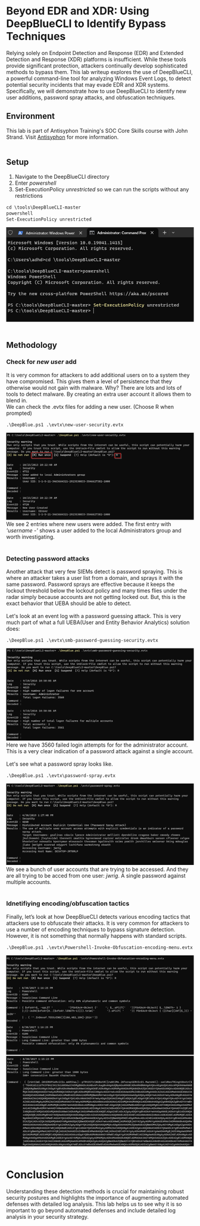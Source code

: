 # Beyond EDR and XDR: Using DeepBlueCLI to Identify Bypass Techniques
Relying solely on Endpoint Detection and Response (EDR) and Extended Detection and Response (XDR) platforms is insufficient. While these tools provide significant protection, attackers continually develop sophisticated methods to bypass them. This lab writeup explores the use of DeepBlueCLI, a powerful command-line tool for analyzing Windows Event Logs, to detect potential security incidents that may evade EDR and XDR systems. Specifically, we will demonstrate how to use DeepBlueCLI to identify new user additions, password spray attacks, and obfuscation techniques. 

## Environment
This lab is part of Antisyphon Training's SOC Core Skills course with John Strand. Visit [Antisyphon](https://www.antisyphontraining.com/) for more information.
<br>
<br>

## Setup
1. Navigate to the DeepBlueCLI directory
2. Enter *powershell*
3. Set-ExecutionPolicy *unrestricted* so we can run the scripts without any restrictions
```
cd \tools\DeepBlueCLI-master
powershell
Set-ExecutionPolicy unrestricted
```
![set-execution](https://github.com/trixiahorner/DeepBlueCLI/blob/main/images/D1.png?raw=true)
<br>
<br>

## Methodology
### Check for *new user* add
It is very common for attackers to add additional users on to a system they have compromised. This gives them a level of persistence that they otherwise would not gain with malware. Why? There are lots and lots of tools to detect malware. By creating an extra user account it allows them to blend in.
<br>
We can check the .evtx files for adding a new user. (Choose R when prompted)
```
.\DeepBlue.ps1 .\evtx\new-user-security.evtx
```
![user add](https://github.com/trixiahorner/DeepBlueCLI/blob/main/images/D2.png?raw=true)
<br>
We see 2 entries where new users were added. The first entry with *'username -'* shows a user added to the local Administrators group and worth investigating. 
<br>
<br>

### Detecting password attacks
Another attack that very few SIEMs detect is password spraying. This is where an attacker takes a user list from a domain, and sprays it with the same password. Password sprays are effective because it keeps the lockout threshold below the lockout policy and many times flies under the radar simply because accounts are not getting locked out. But, this is the exact behavior that UEBA should be able to detect. 
<br>
<br>
Let's look at an event log with a password guessing attack. This is very much part of what a full UEBA(User and Entity Behavior Analytics) solution does:
```
.\DeepBlue.ps1 .\evtx\smb-password-guessing-security.evtx
```
![password guess](https://github.com/trixiahorner/DeepBlueCLI/blob/main/images/D3.png?raw=true)
<br>
Here we have 3560 failed login attempts for for the administrator account. This is a very clear indication of a password attack against a single account.
<br>
<br>
Let's see what a password spray looks like. 
```
.\DeepBlue.ps1 .\evtx\password-spray.evtx
```
![password spray](https://github.com/trixiahorner/DeepBlueCLI/blob/main/images/D4.png?raw=true)
<br>
We see a bunch of user accounts that are trying to be accessed. And they are all trying to be acced from one user: *jwrig*. A single password against multiple accounts. 
<br>
<br>

### Idnetifiying encoding/obfuscation tactics
Finally, let’s look at how DeepBlueCLI detects various encoding tactics that attackers use to obfuscate their attacks. It is very common for attackers to use a number of encoding techniques to bypass signature detection. However, it is not something that normally happens with standard scripts.
```
.\DeepBlue.ps1 .\evtx\Powershell-Invoke-Obfuscation-encoding-menu.evtx
```
![obfuscation](https://github.com/trixiahorner/DeepBlueCLI/blob/main/images/D5.png?raw=true)
<br>
![obfuscation](https://github.com/trixiahorner/DeepBlueCLI/blob/main/images/D6.png?raw=true)
<br>
<br>

# Conclusion
Understanding these detection methods is crucial for maintaining robust security postures and highlights the importance of augmenting automated defenses with detailed log analysis.
This lab helps us to see why it is so important to go beyond automated defenses and include detailed log analysis in your security strategy.

